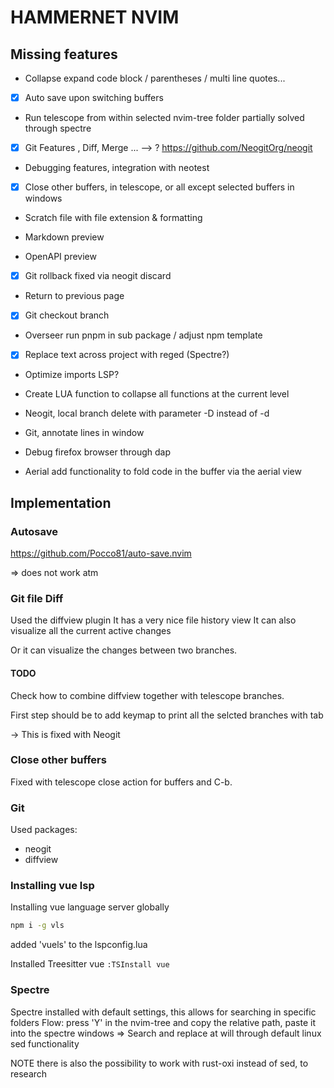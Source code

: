 # HAMMERNET NVIM

## Missing features

- Collapse expand code block / parentheses / multi line quotes...

- [x] Auto save upon switching buffers

- Run telescope from within selected nvim-tree folder
partially solved through spectre

- [x] Git Features , Diff, Merge ...
--> ? https://github.com/NeogitOrg/neogit

- Debugging features, integration with neotest

- [x] Close other buffers, in telescope, or all except selected buffers in windows

- Scratch file with file extension & formatting

- Markdown preview

- OpenAPI preview

- [x] Git rollback fixed via neogit discard

- Return to previous page

- [x] Git checkout branch

- Overseer run pnpm in sub package / adjust npm template

- [x] Replace text across project with reged (Spectre?)

- Optimize imports LSP?

- Create LUA function to collapse all functions at the current level

- Neogit, local branch delete with parameter -D instead of -d

- Git, annotate lines in window

- Debug firefox browser through dap

- Aerial add functionality to fold code in the buffer via the aerial view

## Implementation

### Autosave

https://github.com/Pocco81/auto-save.nvim

=> does not work atm

### Git file Diff

Used the diffview plugin
It has a very nice file history view
It can also visualize all the current active changes

Or it can visualize the changes between two branches.

#### TODO
Check how to combine diffview together with telescope branches.

First step should be to add keymap to print all the selcted branches with tab

-> This is fixed with Neogit

### Close other buffers

Fixed with telescope close action for buffers and C-b.

### Git

Used packages:
- neogit
- diffview

### Installing vue lsp

Installing vue language server globally
```bash
npm i -g vls
```

added 'vuels' to the lspconfig.lua

Installed Treesitter vue `:TSInstall vue`

### Spectre
Spectre installed with default settings, this allows for searching in specific folders
Flow: press 'Y' in the nvim-tree and copy the relative path, paste it into the spectre windows
=> Search and replace at will through default linux sed functionality

NOTE there is also the possibility to work with rust-oxi instead of sed, to research
